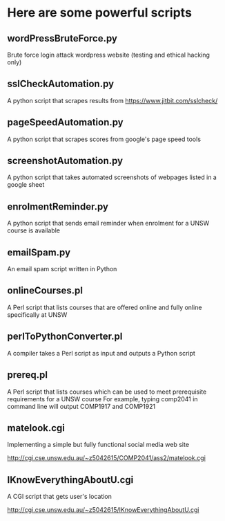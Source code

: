 Here are some powerful scripts
===================
wordPressBruteForce.py
-------------
Brute force login attack wordpress website (testing and ethical hacking only)

sslCheckAutomation.py
-------------
A python script that scrapes results from https://www.jitbit.com/sslcheck/

pageSpeedAutomation.py
-------------
A python script that scrapes scores from google's page speed tools

screenshotAutomation.py
-------------
A python script that takes automated screenshots of webpages listed in a google sheet

enrolmentReminder.py
-------------
A python script that sends email reminder when enrolment for a UNSW course is available

emailSpam.py
-------------
An email spam script written in Python

onlineCourses.pl
-------------
A Perl script that lists courses that are offered online and fully online specifically at UNSW 

perlToPythonConverter.pl
-------------
A compiler takes a Perl script as input and outputs a Python script

prereq.pl
-------------
A Perl script that lists courses which can be used to meet prerequisite requirements for a UNSW course
For example, typing comp2041 in command line will output COMP1917 and COMP1921

matelook.cgi
----------
Implementing a simple but fully functional social media web site

<http://cgi.cse.unsw.edu.au/~z5042615/COMP2041/ass2/matelook.cgi>

IKnowEverythingAboutU.cgi
-------------
A CGI script that gets user's location

<http://cgi.cse.unsw.edu.au/~z5042615/IKnowEverythingAboutU.cgi>
